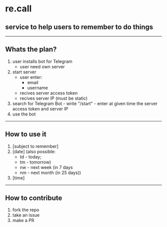 # re.call

## service to help users to remember to do things

---

## Whats the plan?

1. user installs bot for Telegram
   - user need own server
2. start server
   - user enter:
     - email
     - username
   - recives server access token
   - recives server IP (must be static)
3. search for Telegram Bot - write "/start" - enter at given time the server
   access token and server IP
4. use the bot

---

## How to use it

1. [subject to remember]
2. [date] (also possible:
   - td - today;
   - tm - tomorrow)
   - nw - next week (in 7 days
   - nm - next month (in 25 days))
3. [time]

---

## How to contribute

1. fork the repo
2. take an issue
3. make a PR
